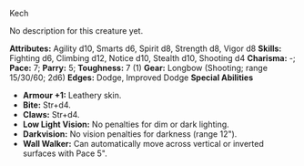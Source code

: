 Kech

No description for this creature yet.

**Attributes:** Agility d10, Smarts d6, Spirit d8, Strength d8, Vigor
d8
**Skills:** Fighting d6, Climbing d12, Notice d10, Stealth d10, Shooting
d4
**Charisma:** -; **Pace:** 7; **Parry:** 5; **Toughness:** 7 (1)
**Gear:** Longbow (Shooting; range 15/30/60; 2d6)
**Edges:** Dodge, Improved Dodge
**Special Abilities**
- **Armour +1:** Leathery skin.
- **Bite:** Str+d4.
- **Claws:** Str+d4.
- **Low Light Vision:** No penalties for dim or dark lighting.
- **Darkvision:** No vision penalties for darkness (range 12").
- **Wall Walker:** Can automatically move across vertical or inverted
surfaces with Pace 5".

